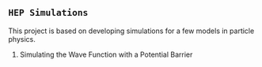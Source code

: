 ## ```HEP Simulations```

This project is based on developing simulations for a few models in particle physics.

1) Simulating the Wave Function with a Potential Barrier

   
 
 
 
 
 
